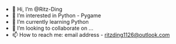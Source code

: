 - 👋 Hi, I’m @Ritz-Ding
- 👀 I’m interested in Python - Pygame
- 🌱 I’m currently learning Python
- 💞️ I’m looking to collaborate on ...
- 📫 How to reach me: email address - ritzding1126@outlook.com

<!---
Ritz-Ding/Ritz-Ding is a ✨ special ✨ repository because its `README.md` (this file) appears on your GitHub profile.
You can click the Preview link to take a look at your changes.
--->
